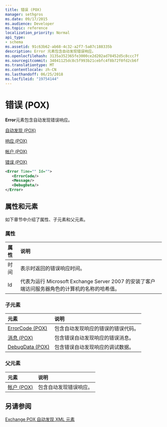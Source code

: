 ```yaml
---
title: 错误 (POX)
manager: sethgros
ms.date: 09/17/2015
ms.audience: Developer
ms.topic: reference
localization_priority: Normal
api_type:
- schema
ms.assetid: 91c63b62-ab68-4c32-a2f7-5a87c188335b
description: Error 元素包含自动发现错误响应。
ms.openlocfilehash: 3135a352365fe3000ce2d202ad78452d5c8ccc7f
ms.sourcegitcommit: 34041125dc8c5f993b21cebfc4f8b72f0fd2cb6f
ms.translationtype: MT
ms.contentlocale: zh-CN
ms.lasthandoff: 06/25/2018
ms.locfileid: "19754144"
---
```

# <a name="error-pox"></a>错误 (POX)

**Error**元素包含自动发现错误响应。 
  
[自动发现 (POX)](autodiscover-pox.md)
  
[响应 (POX)](response-pox.md)
  
[帐户 (POX)](account-pox.md)
  
[错误 (POX)](error-pox.md)
  
```xml
<Error Time="" Id="">
   <ErrorCode/>
   <Message/>
   <DebugData/>
</Error>
```

## <a name="attributes-and-elements"></a>属性和元素

如下章节中介绍了属性、子元素和父元素。
  
### <a name="attributes"></a>属性

|**属性**|**说明**|
|:-----|:-----|
|时间  <br/> |表示时返回的错误响应时间。  <br/> |
|Id  <br/> |代表为运行 Microsoft Exchange Server 2007 的安装了客户端访问服务器角色的计算机的名称的哈希值。  <br/> |
   
### <a name="child-elements"></a>子元素

|**元素**|**说明**|
|:-----|:-----|
|[ErrorCode (POX)](errorcode-pox.md) <br/> |包含自动发现响应的错误的错误代码。  <br/> |
|[消息 (POX)](message-pox.md) <br/> |包含错误自动发现响应的错误消息。  <br/> |
|[DebugData (POX)](debugdata-pox.md) <br/> |包含错误自动发现响应的调试数据。  <br/> |
   
### <a name="parent-elements"></a>父元素

|**元素**|**说明**|
|:-----|:-----|
|[帐户 (POX)](account-pox.md) <br/> |包含自动发现错误响应。  <br/> |
   
## <a name="see-also"></a>另请参阅



[Exchange POX 自动发现 XML 元素](pox-autodiscover-xml-elements-for-exchange.md)

